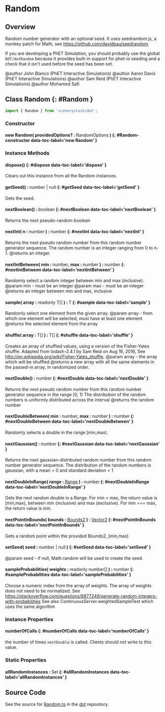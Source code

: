 # Random

## Overview

Random number generator with an optional seed.  It uses seedrandom.js, a monkey patch for Math, see
https://github.com/davidbau/seedrandom.

If you are developing a PhET Simulation, you should probably use the global `DOT/dotRandom` because it
provides built-in support for phet-io seeding and a check that it isn't used before the seed has been set.

@author John Blanco (PhET Interactive Simulations)
@author Aaron Davis (PhET Interactive Simulations)
@author Sam Reid (PhET Interactive Simulations)
@author Mohamed Safi

## Class Random {: #Random }


```js
import { Random } from 'scenerystack/dot';
```
### Constructor

#### new Random( providedOptions? : <span style="font-weight: 400;">RandomOptions</span> ) {: #Random-constructor data-toc-label='new Random' }

### Instance Methods

#### dispose() {: #dispose data-toc-label='dispose' }

Clears out this instance from all the Random instances.

#### getSeed() : <span style="font-weight: 400;"><span style="color: hsla(calc(var(--md-hue) + 180deg),80%,40%,1);">number</span> | <span style="color: hsla(calc(var(--md-hue) + 180deg),80%,40%,1);">null</span></span> {: #getSeed data-toc-label='getSeed' }

Gets the seed.

#### nextBoolean() : <span style="font-weight: 400;"><span style="color: hsla(calc(var(--md-hue) + 180deg),80%,40%,1);">boolean</span></span> {: #nextBoolean data-toc-label='nextBoolean' }

Returns the next pseudo-random boolean

#### nextInt( n : <span style="font-weight: 400;"><span style="color: hsla(calc(var(--md-hue) + 180deg),80%,40%,1);">number</span></span> ) : <span style="font-weight: 400;"><span style="color: hsla(calc(var(--md-hue) + 180deg),80%,40%,1);">number</span></span> {: #nextInt data-toc-label='nextInt' }

Returns the next pseudo random number from this random number generator sequence.
The random number is an integer ranging from 0 to n-1.
@returns an integer

#### nextIntBetween( min : <span style="font-weight: 400;"><span style="color: hsla(calc(var(--md-hue) + 180deg),80%,40%,1);">number</span></span>, max : <span style="font-weight: 400;"><span style="color: hsla(calc(var(--md-hue) + 180deg),80%,40%,1);">number</span></span> ) : <span style="font-weight: 400;"><span style="color: hsla(calc(var(--md-hue) + 180deg),80%,40%,1);">number</span></span> {: #nextIntBetween data-toc-label='nextIntBetween' }

Randomly select a random integer between min and max (inclusive).
@param min - must be an integer
@param max - must be an integer
@returns an integer between min and max, inclusive

#### sample( array : <span style="font-weight: 400;">readonly T[]</span> ) : <span style="font-weight: 400;">T</span> {: #sample data-toc-label='sample' }

Randomly select one element from the given array.
@param array - from which one element will be selected, must have at least one element
@returns the selected element from the array

#### shuffle( array : <span style="font-weight: 400;">T[]</span> ) : <span style="font-weight: 400;">T[]</span> {: #shuffle data-toc-label='shuffle' }

Creates an array of shuffled values, using a version of the Fisher-Yates shuffle.  Adapted from lodash-2.4.1 by
Sam Reid on Aug 16, 2016, See http://en.wikipedia.org/wiki/Fisher-Yates_shuffle.
@param array - the array which will be shuffled
@returns a new array with all the same elements in the passed-in array, in randomized order.

#### nextDouble() : <span style="font-weight: 400;"><span style="color: hsla(calc(var(--md-hue) + 180deg),80%,40%,1);">number</span></span> {: #nextDouble data-toc-label='nextDouble' }

Returns the next pseudo random number from this random number generator sequence in the range [0, 1)
The distribution of the random numbers is uniformly distributed across the interval
@returns the random number

#### nextDoubleBetween( min : <span style="font-weight: 400;"><span style="color: hsla(calc(var(--md-hue) + 180deg),80%,40%,1);">number</span></span>, max : <span style="font-weight: 400;"><span style="color: hsla(calc(var(--md-hue) + 180deg),80%,40%,1);">number</span></span> ) : <span style="font-weight: 400;"><span style="color: hsla(calc(var(--md-hue) + 180deg),80%,40%,1);">number</span></span> {: #nextDoubleBetween data-toc-label='nextDoubleBetween' }

Randomly selects a double in the range [min,max).

#### nextGaussian() : <span style="font-weight: 400;"><span style="color: hsla(calc(var(--md-hue) + 180deg),80%,40%,1);">number</span></span> {: #nextGaussian data-toc-label='nextGaussian' }

Returns the next gaussian-distributed random number from this random number generator sequence.
The distribution of the random numbers is gaussian, with a mean = 0 and standard deviation = 1

#### nextDoubleInRange( range : <span style="font-weight: 400;">[Range](../dot/Range.md)</span> ) : <span style="font-weight: 400;"><span style="color: hsla(calc(var(--md-hue) + 180deg),80%,40%,1);">number</span></span> {: #nextDoubleInRange data-toc-label='nextDoubleInRange' }

Gets the next random double in a Range.
For min &lt; max, the return value is [min,max), between min (inclusive) and max (exclusive).
For min === max, the return value is min.

#### nextPointInBounds( bounds : <span style="font-weight: 400;">[Bounds2](../dot/Bounds2.md)</span> ) : <span style="font-weight: 400;">[Vector2](../dot/Vector2.md)</span> {: #nextPointInBounds data-toc-label='nextPointInBounds' }

Gets a random point within the provided Bounds2, [min,max)

#### setSeed( seed : <span style="font-weight: 400;"><span style="color: hsla(calc(var(--md-hue) + 180deg),80%,40%,1);">number</span> | <span style="color: hsla(calc(var(--md-hue) + 180deg),80%,40%,1);">null</span></span> ) {: #setSeed data-toc-label='setSeed' }

@param seed - if null, Math.random will be used to create the seed.

#### sampleProbabilities( weights : <span style="font-weight: 400;">readonly <span style="color: hsla(calc(var(--md-hue) + 180deg),80%,40%,1);">number</span>[]</span> ) : <span style="font-weight: 400;"><span style="color: hsla(calc(var(--md-hue) + 180deg),80%,40%,1);">number</span></span> {: #sampleProbabilities data-toc-label='sampleProbabilities' }

Choose a numeric index from the array of weights.  The array of weights does not need to be normalized.
See https://stackoverflow.com/questions/8877249/generate-random-integers-with-probabilities
See also ContinuousServer.weightedSampleTest which uses the same algorithm

### Instance Properties

#### numberOfCalls {: #numberOfCalls data-toc-label='numberOfCalls' }

the number of times `nextDouble` is called. Clients should not write to this value.

### Static Properties

#### allRandomInstances : <span style="font-weight: 400;">Set</span> {: #allRandomInstances data-toc-label='allRandomInstances' }



## Source Code

See the source for [Random.ts](https://github.com/phetsims/dot/blob/main/js/Random.ts) in the [dot](https://github.com/phetsims/dot) repository.
